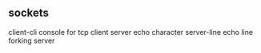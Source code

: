 sockets
-------

  client-cli       console for tcp client
  server           echo character
  server-line      echo line
  forking server   
